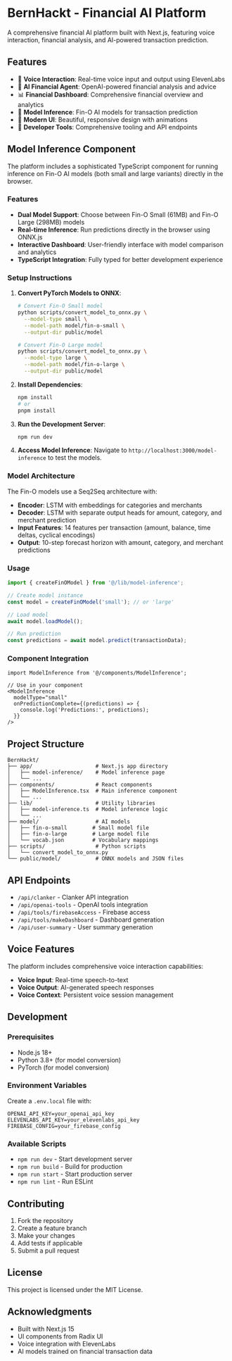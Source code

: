 # BernHackt - Financial AI Platform

A comprehensive financial AI platform built with Next.js, featuring voice interaction, financial analysis, and AI-powered transaction prediction.

## Features

- 🎤 **Voice Interaction**: Real-time voice input and output using ElevenLabs
- 🤖 **AI Financial Agent**: OpenAI-powered financial analysis and advice
- 📊 **Financial Dashboard**: Comprehensive financial overview and analytics
- 🧠 **Model Inference**: Fin-O AI models for transaction prediction
- 🎨 **Modern UI**: Beautiful, responsive design with animations
- 🔧 **Developer Tools**: Comprehensive tooling and API endpoints

## Model Inference Component

The platform includes a sophisticated TypeScript component for running inference on Fin-O AI models (both small and large variants) directly in the browser.

### Features

- **Dual Model Support**: Choose between Fin-O Small (61MB) and Fin-O Large (298MB) models
- **Real-time Inference**: Run predictions directly in the browser using ONNX.js
- **Interactive Dashboard**: User-friendly interface with model comparison and analytics
- **TypeScript Integration**: Fully typed for better development experience

### Setup Instructions

1. **Convert PyTorch Models to ONNX**:
   ```bash
   # Convert Fin-O Small model
   python scripts/convert_model_to_onnx.py \
     --model-type small \
     --model-path model/fin-o-small \
     --output-dir public/model

   # Convert Fin-O Large model  
   python scripts/convert_model_to_onnx.py \
     --model-type large \
     --model-path model/fin-o-large \
     --output-dir public/model
   ```

2. **Install Dependencies**:
   ```bash
   npm install
   # or
   pnpm install
   ```

3. **Run the Development Server**:
   ```bash
   npm run dev
   ```

4. **Access Model Inference**:
   Navigate to `http://localhost:3000/model-inference` to test the models.

### Model Architecture

The Fin-O models use a Seq2Seq architecture with:
- **Encoder**: LSTM with embeddings for categories and merchants
- **Decoder**: LSTM with separate output heads for amount, category, and merchant prediction
- **Input Features**: 14 features per transaction (amount, balance, time deltas, cyclical encodings)
- **Output**: 10-step forecast horizon with amount, category, and merchant predictions

### Usage

```typescript
import { createFinOModel } from '@/lib/model-inference';

// Create model instance
const model = createFinOModel('small'); // or 'large'

// Load model
await model.loadModel();

// Run prediction
const predictions = await model.predict(transactionData);
```

### Component Integration

```tsx
import ModelInference from '@/components/ModelInference';

// Use in your component
<ModelInference 
  modelType="small" 
  onPredictionComplete={(predictions) => {
    console.log('Predictions:', predictions);
  }}
/>
```

## Project Structure

```
BernHackt/
├── app/                    # Next.js app directory
│   ├── model-inference/    # Model inference page
│   └── ...
├── components/             # React components
│   ├── ModelInference.tsx  # Main inference component
│   └── ...
├── lib/                    # Utility libraries
│   ├── model-inference.ts  # Model inference logic
│   └── ...
├── model/                  # AI models
│   ├── fin-o-small        # Small model file
│   ├── fin-o-large        # Large model file
│   └── vocab.json         # Vocabulary mappings
├── scripts/                # Python scripts
│   └── convert_model_to_onnx.py
└── public/model/           # ONNX models and JSON files
```

## API Endpoints

- `/api/clanker` - Clanker API integration
- `/api/openai-tools` - OpenAI tools integration
- `/api/tools/firebaseAccess` - Firebase access
- `/api/tools/makeDashboard` - Dashboard generation
- `/api/user-summary` - User summary generation

## Voice Features

The platform includes comprehensive voice interaction capabilities:

- **Voice Input**: Real-time speech-to-text
- **Voice Output**: AI-generated speech responses
- **Voice Context**: Persistent voice session management

## Development

### Prerequisites

- Node.js 18+
- Python 3.8+ (for model conversion)
- PyTorch (for model conversion)

### Environment Variables

Create a `.env.local` file with:

```env
OPENAI_API_KEY=your_openai_api_key
ELEVENLABS_API_KEY=your_elevenlabs_api_key
FIREBASE_CONFIG=your_firebase_config
```

### Available Scripts

- `npm run dev` - Start development server
- `npm run build` - Build for production
- `npm run start` - Start production server
- `npm run lint` - Run ESLint

## Contributing

1. Fork the repository
2. Create a feature branch
3. Make your changes
4. Add tests if applicable
5. Submit a pull request

## License

This project is licensed under the MIT License.

## Acknowledgments

- Built with Next.js 15
- UI components from Radix UI
- Voice integration with ElevenLabs
- AI models trained on financial transaction data
